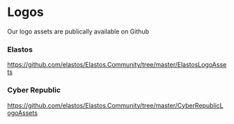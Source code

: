 

# Logos

Our logo assets are publically available on Github

### Elastos

https://github.com/elastos/Elastos.Community/tree/master/ElastosLogoAssets


### Cyber Republic

https://github.com/elastos/Elastos.Community/tree/master/CyberRepublicLogoAssets
